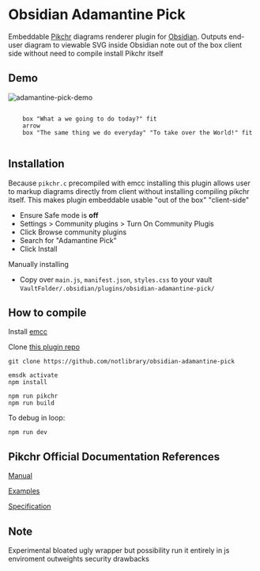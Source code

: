 # Obsidian Adamantine Pick

Embeddable [Pikchr](https://pikchr.org) diagrams renderer plugin for
[Obsidian](https://obsidian.md).  Outputs end-user diagram to viewable SVG inside
Obsidian note out of the box client side without need to compile install Pikchr
itself

## Demo

![adamantine-pick-demo](https://user-images.githubusercontent.com/40695473/214959908-ae7b23f2-02f4-4c54-815e-7204ae318911.gif)

``` pikchr 
	
	box "What a we going to do today?" fit 
	arrow
	box "The same thing we do everyday" "To take over the World!" fit
	
```

## Installation

Because `pikchr.c` precompiled with emcc installing this plugin allows user to
markup diagrams directly from client without installing compiling pikchr
itself.  This makes plugin embeddable usable "out of the box" "client-side"

- Ensure Safe mode is **off** 
- Settings > Community plugins > Turn On Community Plugis
- Click Browse community plugins
- Search for "Adamantine Pick"
- Click Install

Manually installing
- Copy over `main.js`, `manifest.json`, `styles.css` to your vault 
    `VaultFolder/.obsidian/plugins/obsidian-adamantine-pick/`

## How to compile
Install [emcc](https://emscripten.org)

Clone [this plugin repo](notlibrary/obsidian-adamantine-pick) 
	
	git clone https://github.com/notlibrary/obsidian-adamantine-pick
	
    emsdk activate
    npm install

    npm run pikchr
    npm run build 
 	
To debug in loop: 

	npm run dev

## Pikchr Official Documentation References

[Manual](https://pikchr.org/home/doc/trunk/doc/userman.md)

[Examples](https://pikchr.org/home/doc/trunk/doc/examples.md)

[Specification](https://pikchr.org/home/doc/trunk/doc/grammar.md)

## Note
Experimental bloated ugly wrapper but possibility run it entirely in 
js enviroment outweights security drawbacks
